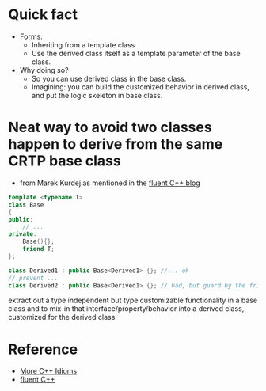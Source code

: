 
# Quick fact
- Forms:
  - Inheriting from a template class
  - Use the derived class itself as a template parameter of the base class.
- Why doing so?
  - So you can use derived class in the base class.
  - Imagining: you can build the customized behavior in derived class, and put the logic skeleton in base class.

# Neat way to avoid two classes happen to derive from the same CRTP base class
- from Marek Kurdej as mentioned in the [fluent C++ blog](https://www.fluentcpp.com/2017/05/12/curiously-recurring-template-pattern/)
```cpp
template <typename T>
class Base
{
public:
    // ...
private:
    Base(){};
    friend T;
};

class Derived1 : public Base<Derived1> {}; //... ok
// prevent ...
class Derived2 : public Base<Derived1> {}; // bad, but guard by the friend T in base!
```

extract out a type independent but type customizable functionality in a base class and to mix-in that interface/property/behavior into a derived class, customized for the derived class.


# Reference
- [More C++ Idioms](https://en.wikibooks.org/wiki/More_C%2B%2B_Idioms/Curiously_Recurring_Template_Pattern)
- [fluent C++](https://www.fluentcpp.com/2017/05/12/curiously-recurring-template-pattern/)